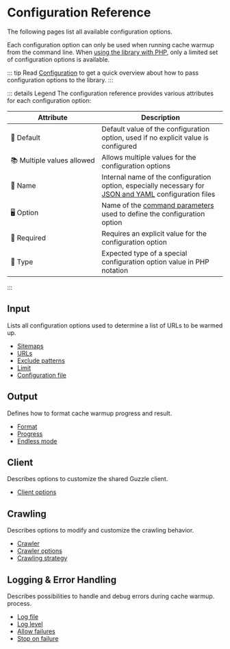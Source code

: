 # Configuration Reference

The following pages list all available configuration options.

Each configuration option can only be used when running cache warmup from
the command line. When [using the library with PHP](../api/index.md), only a
limited set of configuration options is available.

::: tip
Read [Configuration](../configuration.md) to get a quick overview about
how to pass configuration options to the library.
:::

::: details Legend
The configuration reference provides various attributes for each
configuration option:

| Attribute                                 | Description                                                                                                                                |
|-------------------------------------------|--------------------------------------------------------------------------------------------------------------------------------------------|
| 🐝&nbsp;Default                           | Default value of the configuration option, used if no explicit value is configured                                                         |
| 📚&nbsp;Multiple&nbsp;values&nbsp;allowed | Allows multiple values for the configuration options                                                                                       |
| 📝&nbsp;Name                              | Internal name of the configuration option, especially necessary for [JSON and YAML](../configuration.md#json-and-yaml) configuration files |
| 🖥️&nbsp;Option                           | Name of the [command parameters](../configuration.md#command-parameters) used to define the configuration option                           |
| 🚨&nbsp;Required                          | Requires an explicit value for the configuration option                                                                                    |
| 🎨&nbsp;Type                              | Expected type of a special configuration option value in PHP notation                                                                      |
:::

## Input

Lists all configuration options used to determine a list of URLs to be
warmed up.

* [Sitemaps](sitemaps.md)
* [URLs](urls.md)
* [Exclude patterns](exclude.md)
* [Limit](limit.md)
* [Configuration file](config.md)

## Output

Defines how to format cache warmup progress and result.

* [Format](format.md)
* [Progress](progress.md)
* [Endless mode](repeat-after.md)

## Client

Describes options to customize the shared Guzzle client.

* [Client options](client-options.md)

## Crawling

Describes options to modify and customize the crawling behavior.

* [Crawler](crawler.md)
* [Crawler options](crawler-options.md)
* [Crawling strategy](strategy.md)

## Logging & Error Handling

Describes possibilities to handle and debug errors during cache warmup.
process.

* [Log file](log-file.md)
* [Log level](log-level.md)
* [Allow failures](allow-failures.md)
* [Stop on failure](stop-on-failure.md)
